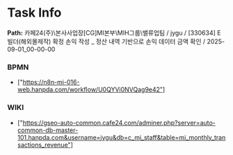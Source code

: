 # Task Info

**Path:** 카페24(주)\본사사업장\[CG]MI본부\MIH그룹\밸류업팀 / jygu / [330634] E빌더(해외몰제작) 확정 손익 작성 _ 정산 내역 기반으로 손익 데이터 금액 확인 / 2025-09-01_00-00-00

### BPMN
- ["https://n8n-mi-016-web.hanpda.com/workflow/U0QYVi0NVQag9e42"]

### WIKI
- ["https://gseo-auto-common.cafe24.com/adminer.php?server=auto-common-db-master-101.hanpda.com&username=jygu&db=c_mi_staff&table=mi_monthly_transactions_revenue"]


